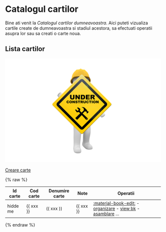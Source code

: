 <!-- #NOTE

    * page dedicated for books catalog

    * for Jinja fields processable @ server-side use `{% raw %} ... {% endraw %}` construction to remain in resulted HTML afer 1st compilation with mkdocs

 -->


# Catalogul cartilor

Bine ati venit la *Catalogul cartilor dumneavoastra*. Aici puteti vizualiza cartile create de dumneavoastra si stadiul acestora, sa efectuati operatii asupra lor sau sa creati o carte noua.




## Lista cartilor

![wip page](../pictures/under_maintenance.png) <!--#FIXME drop me when finish -->


<!-- #TODO plan for this page

* table with all books
* hidden col with book ID
* Read Upd Del opers on each line
* global NEW book button

* for opers use small icons (from material library) with link text, NOT BUTTONS as could have ugly appearance

-->




[Creare carte](newb/)

{% raw %}

| Id carte | Cod carte | Denumire carte | Note       | Operatii |
| -------- | --------- | -------------- | ---------- | ------- |
| hidde me | {{ xxx }} | (( xxx ))      | {{ xxx }} | [:material-book-edit:](edtb/) - [organizare](orgm/) - [view bk](prvb/) - [asamblare](dplb/) ... |

{% endraw %}



